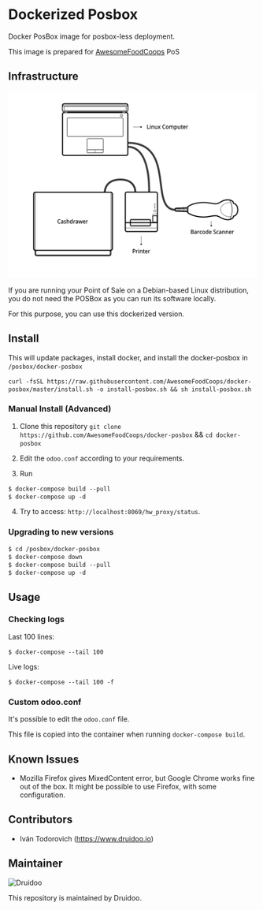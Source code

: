 # Dockerized Posbox

Docker PosBox image for posbox-less deployment.

This image is prepared for [AwesomeFoodCoops](https://github.com/AwesomeFoodCoops/odoo-production) PoS

## Infrastructure

![](https://raw.githubusercontent.com/AwesomeFoodCoops/docker-posbox/master/readme/posboxless_setup.png)

If you are running your Point of Sale on a Debian-based Linux distribution,
you do not need the POSBox as you can run its software locally.

For this purpose, you can use this dockerized version.

## Install

This will update packages, install docker, and install the docker-posbox
in `/posbox/docker-posbox`

```
curl -fsSL https://raw.githubusercontent.com/AwesomeFoodCoops/docker-posbox/master/install.sh -o install-posbox.sh && sh install-posbox.sh

```

### Manual Install (Advanced)

1. Clone this repository `git clone https://github.com/AwesomeFoodCoops/docker-posbox` && `cd docker-posbox`

2. Edit the `odoo.conf` according to your requirements.

3. Run
```
$ docker-compose build --pull
$ docker-compose up -d
```

4. Try to access: `http://localhost:8069/hw_proxy/status`.

### Upgrading to new versions

```
$ cd /posbox/docker-posbox
$ docker-compose down
$ docker-compose build --pull
$ docker-compose up -d
```

## Usage

### Checking logs


Last 100 lines:

```
$ docker-compose --tail 100
```

Live logs:

```
$ docker-compose --tail 100 -f
```

### Custom odoo.conf

It's possible to edit the `odoo.conf` file.

This file is copied into the container when running `docker-compose build`.

## Known Issues

- Mozilla Firefox gives MixedContent error, but Google Chrome works fine out of the box.
It might be possible to use Firefox, with some configuration.

## Contributors

* Iván Todorovich (https://www.druidoo.io)

## Maintainer

<img src="https://www.druidoo.io/web/image/1136/druidoo14-09.png" 
alt="Druidoo" width="200"/>

This repository is maintained by Druidoo.

